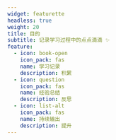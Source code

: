 ```yaml
---
widget: featurette
headless: true
weight: 20
title: 目的
subtitle: 记录学习过程中的点点滴滴 ✨
feature:
  - icon: book-open
    icon_pack: fas
    name: 学习记录
    description: 积累
  - icon: question
    icon_pack: fas
    name: 经验总结
    description: 反思
  - icon: list-alt
    icon_pack: fas
    name: 持续输出
    description: 提升
---
```

